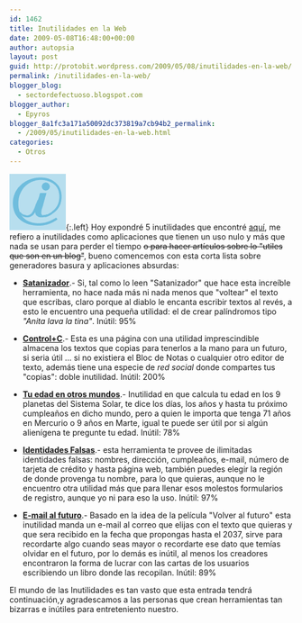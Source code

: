 ```yaml
---
id: 1462
title: Inutilidades en la Web
date: 2009-05-08T16:48:00+00:00
author: autopsia
layout: post
guid: http://protobit.wordpress.com/2009/05/08/inutilidades-en-la-web/
permalink: /inutilidades-en-la-web/
blogger_blog:
  - sectordefectuoso.blogspot.com
blogger_author:
  - Epyros
blogger_8a1fc3a171a50092dc373819a7cb94b2_permalink:
  - /2009/05/inutilidades-en-la-web.html
categories:
  - Otros
---
```

![Inutilidad](/assets/images/2009/05/inutil.gif){:.left}
Hoy expondré 5 inutilidades que encontré [aquí](http://www.milinkito.com/linkodromo/?id=inutilidades), me refiero a inutilidades como aplicaciones que tienen un uso nulo y más que nada se usan para perder el tiempo ~~o para hacer artículos sobre lo "utiles que son en un blog"~~, bueno comencemos con esta corta lista sobre generadores basura y aplicaciones absurdas:

<!--more-->

  * [**Satanizador**](http://www.milinkito.com/milinkito/satanizador.html).- Si, tal como lo leen "Satanizador" que hace esta increíble herramienta, no hace nada más ni nada menos que "voltear" el texto que escribas, claro porque al diablo le encanta escribir textos al revés, a esto le encuentro una pequeña utilidad: el de crear palíndromos tipo _"Anita lava la tina"_. Inútil: 95%

  * [**Control+C**](http://www.controlc.com/index.php).- Esta es una página con una utilidad imprescindible almacena los textos que copias para tenerlos a la mano para un futuro, si seria útil &#8230; si no existiera el Bloc de Notas o cualquier otro editor de texto, además tiene una especie de _red social_ donde compartes tus "copias": doble inutilidad. Inútil: 200%

  * [**Tu edad en otros mundos**](http://www.exploratorium.edu/ronh/age/).- Inutilidad en que calcula tu edad en los 9 planetas del Sistema Solar, te dice los días, los años y hasta tu próximo cumpleaños en dicho mundo, pero a quien le importa que tenga 71 años en Mercurio o 9 años en Marte, igual te puede ser útil por si algún alienígena te pregunte tu edad. Inútil: 78%

  * [**Identidades Falsas**](http://www.fakenamegenerator.com/index.php).- esta herramienta te provee de ilimitadas identidades falsas: nombres, dirección, cumpleaños, e-mail, número de tarjeta de crédito y hasta página web, también puedes elegir la región de donde provenga tu nombre, para lo que quieras, aunque no le encuentro otra utilidad más que para llenar esos molestos formularios de registro, aunque yo ni para eso la uso. Inútil: 97%

  * [**E-mail al futuro**](http://www.futureme.org/).- Basado en la idea de la película "Volver al futuro" esta inutilidad manda un e-mail al correo que elijas con el texto que quieras y que sera recibido en la fecha que propongas hasta el 2037, sirve para recordarte algo cuando seas mayor o recordarte ese dato que temías olvidar en el futuro, por lo demás es inútil, al menos los creadores encontraron la forma de lucrar con las cartas de los usuarios escribiendo un libro donde las recopilan. Inútil: 89%

El mundo de las Inutilidades es tan vasto que esta entrada tendrá continuación,y agradescamos a las personas que crean herramientas tan bizarras e inútiles para entreteniento nuestro.
